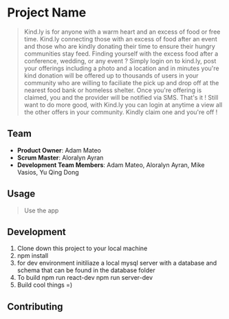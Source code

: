 # Project Name

> Kind.ly is for anyone with a warm heart and an excess of food or free time. Kind.ly connecting those with an excess of food after an event and those who are kindly donating their time to ensure their hungry communities stay feed. Finding yourself with the excess food after a conference, wedding, or
  any event ? Simply login on to kind.ly, post your offerings including a photo and a location and in minutes you're kind donation will be offered up to thousands of users in your community who are willing to faciliate the pick up and drop off at the nearest food bank or homeless shelter. Once you're offering is claimed, you and the provider will be notified via SMS. That's it ! Still want to do more good, with Kind.ly you can login at anytime a view all the other offers in your community. Kindly claim one and you're off ! 

## Team

  - __Product Owner__: Adam Mateo
  - __Scrum Master__: Aloralyn Ayran
  - __Development Team Members__: Adam Mateo, Aloralyn Ayran, Mike Vasios, Yu Qing Dong


## Usage

> Use the app


## Development

1. Clone down this project to your local machine
2. npm install 
3. for dev environment initiliaze a local mysql server with a database and schema that can be found
   in the database folder
4. To build
           npm run react-dev
           npm run server-dev
5. Build cool things =) 



## Contributing


